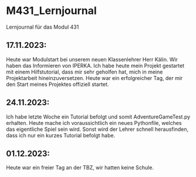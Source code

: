 # M431_Lernjournal
Lernjournal für das Modul 431

## 17.11.2023:

Heute war Modulstart bei unserem neuen Klassenlehrer Herr Kälin. Wir haben das Informieren von 
IPERKA. Ich habe heute mein Projekt gestartet mit einem Hilfstutorial, dass mir sehr geholfen hat, 
mich in meine Projektarbeit hineinzuversetzen. 
Heute war ein erfolgreicher Tag, der mir den Start meines Projektes offiziell startet.

## 24.11.2023:

Ich habe letzte Woche ein Tutorial befolgt und somit AdventureGameTest.py erhalten. 
Heute mache ich voraussichtlich ein neues Pythonfile, welches das eigentliche Spiel sein wird.
Sonst wird der Lehrer schnell herausfinden, dass ich nur ein kurzes Tutorial befolgt habe.

## 01.12.2023:

Heute war ein freier Tag an der TBZ, wir hatten keine Schule. 
